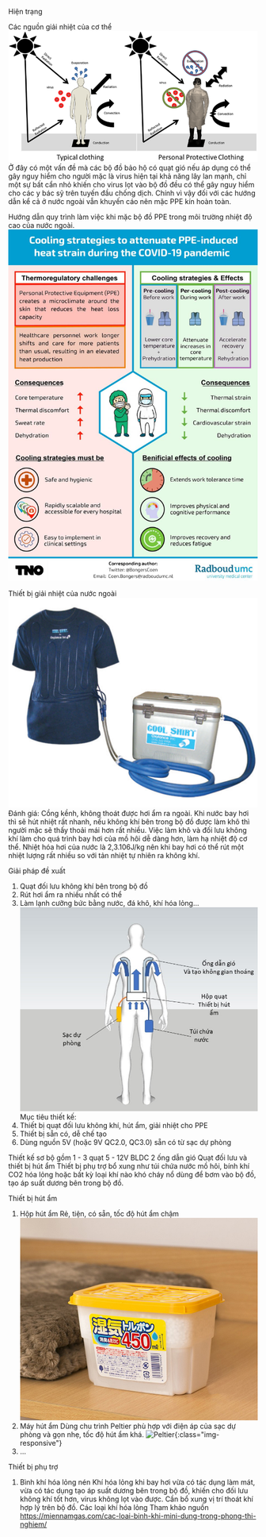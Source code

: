 Hiện trạng

Các nguồn giải nhiệt của cơ thể
![source](https://github.com/vivudi/PPEcooling/blob/main/Old/Balancing-protection-and-heat-strain-Typical-non-protective-clothing-allows-for.png)
Ở đây có một vấn đề mà các bộ đồ bảo hộ có quạt gió nếu áp dụng có thể gây nguy hiểm cho người mặc là virus hiện tại khả năng lây lan mạnh, chỉ một sự bất cẩn nhỏ khiến cho virus lọt vào bộ đồ đều có thể gây nguy hiểm cho các y bác sỹ trên tuyến đầu chống dịch. Chính vì vậy đối với các hướng dẫn kể cả ở nước ngoài vẫn khuyến cáo nên mặc PPE kín hoàn toàn.

Hướng dẫn quy trình làm việc khi mặc bộ đồ PPE trong môi trường nhiệt độ cao của nước ngoài.
![PPEhotEnvironment](https://github.com/vivudi/PPEcooling/blob/main/Old/bjsports-2021-January-55-1-69-F1.large.jpg)

Thiết bị giải nhiệt của nước ngoài
![coolingsys](https://github.com/vivudi/PPEcooling/blob/main/Old/BayTech_Page_049_Image_0002.png)
Đánh giá:
Cồng kềnh, không thoát được hơi ẩm ra ngoài. 
Khi nước bay hơi thì sẽ hút nhiệt rất nhanh, nếu không khí bên trong bộ đồ được làm khô thì người mặc sẽ thấy thoải mái hơn rất nhiều.
Việc làm khô và đối lưu không khí làm cho quá trình bay hơi của mồ hôi dễ dàng hơn, làm hạ nhiệt độ cơ thể.
Nhiệt hóa hơi của nước là 2,3.106J/kg nên khi bay hơi có thể rút một nhiệt lượng rất nhiều so với tản nhiệt tự nhiên ra không khí.

Giải pháp đề xuất
1. Quạt đối lưu không khí bên trong bộ đồ
2. Rút hơi ẩm ra nhiều nhất có thể
3. Làm lạnh cưỡng bức bằng nước, đá khô, khí hóa lỏng...\
![PPEcoolingVN](https://github.com/vivudi/PPEcooling/blob/main/Image/PPEcoolVN.jpg)
Mục tiêu thiết kế:
1. Thiết bị quạt đối lưu không khí, hút ẩm, giải nhiệt cho PPE
2. Thiết bị sẵn có, dễ chế tạo
3. Dùng nguồn 5V (hoặc 9V QC2.0, QC3.0) sẵn có từ sạc dự phòng

Thiết kế sơ bộ gồm 
1 - 3 quạt 5 - 12V BLDC
2 ống dẫn gió
Quạt đối lưu và thiết bị hút ẩm
Thiết bị phụ trợ bổ xung như túi chứa nước mồ hôi, bính khí CO2 hóa lỏng hoặc bất kỳ loại khí nào khó cháy nổ dùng để bơm vào bộ đồ, tạo áp suất dương bên trong bộ đồ.

Thiết bị hút ẩm
1. Hộp hút ẩm
Rẻ, tiện, có sẵn, tốc độ hút ẩm chậm
![humidifierBox](https://github.com/vivudi/PPEcooling/blob/main/Image/03a7e3ecc82e5629c9849f3157ee87e2.jpg)
2. Máy hút ẩm
Dùng chu trình Peltier phù hợp với điện áp của sạc dự phòng và gọn nhẹ, tốc độ hút ẩm khá.
![Peltier](https://github.com/vivudi/PPEcooling/blob/main/Image/DSCF0346.JPG){:class="img-responsive"}
3. ...

Thiết bị phụ trợ
1. Bình khí hóa lỏng nén
Khí hóa lỏng khi bay hơi vừa có tác dụng làm mát, vừa có tác dụng tạo áp suất dương bên trong bộ đồ, khiến cho đối lưu không khí tốt hơn, virus không lọt vào được. Cần bổ xung vị trí thoát khí hợp lý trên bộ đồ.
Các loại khí hóa lỏng 
Tham khảo nguồn https://miennamgas.com/cac-loai-binh-khi-mini-dung-trong-phong-thi-nghiem/


